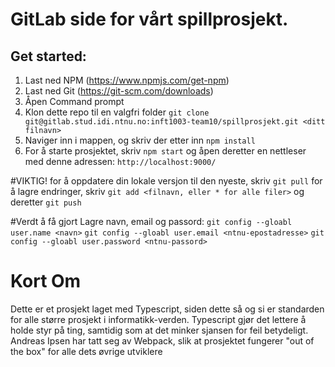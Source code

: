 # GitLab side for vårt spillprosjekt.

## Get started:

1. Last ned NPM (https://www.npmjs.com/get-npm)
2. Last ned Git (https://git-scm.com/downloads)
3. Åpen Command prompt
3. Klon dette repo til en valgfri folder `git clone git@gitlab.stud.idi.ntnu.no:inft1003-team10/spillprosjekt.git <ditt filnavn>` 
4. Naviger inn i mappen, og skriv der etter inn `npm install`
5. For å starte prosjektet, skriv `npm start` og åpen deretter en nettleser med denne adressen: `http://localhost:9000/`

#VIKTIG!
for å oppdatere din lokale versjon til den nyeste, skriv `git pull`
for å lagre endringer, skriv `git add <filnavn, eller * for alle filer>` og deretter `git push`

#Verdt å få gjort
Lagre navn, email og passord:
`git config --gloabl user.name <navn>`
`git config --gloabl user.email <ntnu-epostadresse>`
`git config --gloabl user.password <ntnu-passord>`

# Kort Om
Dette er et prosjekt laget med Typescript, siden dette så og si er standarden for alle større prosjekt
i informatikk-verden. Typescript gjør det lettere å holde styr på ting, samtidig som at det minker
sjansen for feil betydeligt. Andreas Ipsen har tatt seg av Webpack, slik at prosjektet fungerer
"out of the box" for alle dets øvrige utviklere